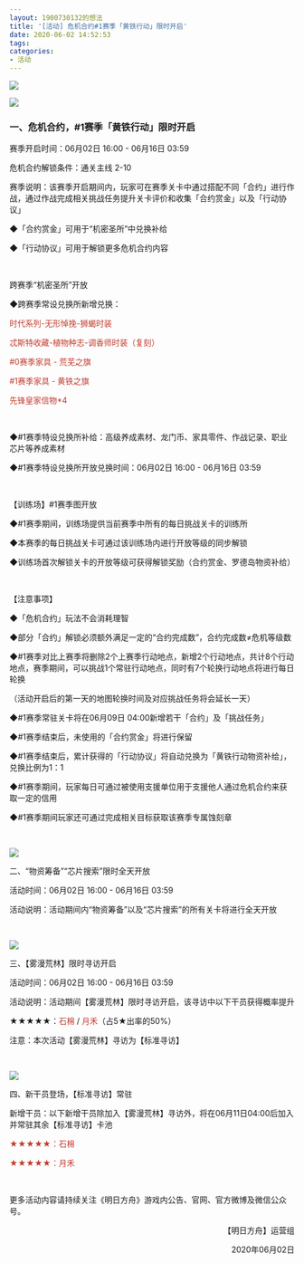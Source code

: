 ```yaml
---
layout: 1900730132的想法
title: '[活动] 危机合约#1赛季「黄铁行动」限时开启'
date: 2020-06-02 14:52:53
tags:
categories: 
- 活动
---
```

![](https://ak.hypergryph.com/upload/images/20200528/c1175653f58c3156e51e2734904e802c.jpg "")
<!--more-->
![](https://ak.hypergryph.com/upload/images/20200528/c1175653f58c3156e51e2734904e802c.jpg "")
### 一、危机合约，#1赛季「黄铁行动」限时开启

赛季开启时间：06月02日 16:00 - 06月16日 03:59

危机合约解锁条件：通关主线 2-10

赛季说明：该赛季开启期间内，玩家可在赛季关卡中通过搭配不同「合约」进行作战，通过作战完成相关挑战任务提升关卡评价和收集「合约赏金」以及「行动协议」

◆「合约赏金」可用于“机密圣所”中兑换补给

◆「行动协议」可用于解锁更多危机合约内容

&nbsp;

跨赛季“机密圣所”开放

◆跨赛季常设兑换所新增兑换：

<font color=#C0392B >时代系列-无形悼挽-狮蝎时装

忒斯特收藏-植物种志-调香师时装（复刻）

#0赛季家具 - 荒芜之旗

#1赛季家具 - 黄铁之旗

先锋皇家信物*4</font>

&nbsp;

◆#1赛季特设兑换所补给：高级养成素材、龙门币、家具零件、作战记录、职业芯片等养成素材

◆#1赛季特设兑换所开放兑换时间：06月02日 16:00 - 06月16日 03:59

&nbsp;

【训练场】#1赛季图开放

◆#1赛季期间，训练场提供当前赛季中所有的每日挑战关卡的训练所

◆本赛季的每日挑战关卡可通过该训练场内进行开放等级的同步解锁

◆训练场首次解锁关卡的开放等级可获得解锁奖励（合约赏金、罗德岛物资补给）

&nbsp;

【注意事项】

◆「危机合约」玩法不会消耗理智

◆部分「合约」解锁必须额外满足一定的“合约完成数”，合约完成数≠危机等级数

◆#1赛季对比上赛季将删除2个上赛季行动地点，新增2个行动地点，共计8个行动地点，赛季期间，可以挑战1个常驻行动地点，同时有7个轮换行动地点将进行每日轮换

（活动开启后的第一天的地图轮换时间及对应挑战任务将会延长一天）

◆#1赛季常驻关卡将在06月09日 04:00新增若干「合约」及「挑战任务」

◆#1赛季结束后，未使用的「合约赏金」将进行保留

◆#1赛季结束后，累计获得的「行动协议」将自动兑换为「黄铁行动物资补给」，兑换比例为1：1

◆#1赛季期间，玩家每日可通过被使用支援单位用于支援他人通过危机合约来获取一定的信用

◆#1赛季期间玩家还可通过完成相关目标获取该赛季专属蚀刻章

&nbsp;

![](https://ak-fs.hypergryph.com/announce/images/20200528/2bee3bd2acc0d871521bc33ed6ea89f5.jpg "")

二、“物资筹备”“芯片搜索”限时全天开放

活动时间：06月02日 16:00 - 06月16日 03:59

活动说明：活动期间内“物资筹备”以及“芯片搜索”的所有关卡将进行全天开放

&nbsp;

![](https://ak-fs.hypergryph.com/announce/images/20200528/d9103ac21ab38b743241cbed1c4f017f.jpg "")

三、【雾漫荒林】限时寻访开启

活动时间：06月02日 16:00 - 06月16日 03:59

活动说明：活动期间【雾漫荒林】限时寻访开启，该寻访中以下干员获得概率提升

★★★★★：<font color=#C0392B >石棉 </font>/ <font color=#C0392B >月禾</font>（占5★出率的50%）

注意：本次活动【雾漫荒林】寻访为【标准寻访】

&nbsp;

![](https://ak-fs.hypergryph.com/announce/images/20200528/93200a1cda384809ee1c32bcaf3b3582.jpg "")

四、新干员登场，【标准寻访】常驻

新增干员：以下新增干员除加入【雾漫荒林】寻访外，将在06月11日04:00后加入并常驻其余【标准寻访】卡池

<font color=#C0392B >★★★★★：石棉</font>

<font color=#C0392B >★★★★★：月禾</font>

&nbsp;

更多活动内容请持续关注《明日方舟》游戏内公告、官网、官方微博及微信公众号。

<p align="right">【明日方舟】运营组 </p>

<p align="right"> 2020年06月02日 </p>